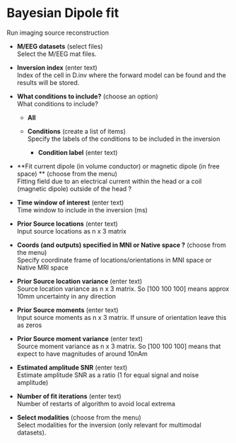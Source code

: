 # Bayesian Dipole fit  
Run imaging source reconstruction   

* **M/EEG datasets** (select files)  
Select the M/EEG mat files.   

* **Inversion index** (enter text)  
Index of the cell in D.inv where the forward model can be found and the results will be stored.   

* **What conditions to include?** (choose an option)  
What conditions to include?   

    * **All**   


    * **Conditions** (create a list of items)  
    Specify the labels of the conditions to be included in the inversion   

        * **Condition label** (enter text)  


* **Fit current dipole (in volume conductor) or magnetic dipole (in free space) ** (choose from the menu)  
Fitting field due to an electrical current within the head or a coil (magnetic dipole) outside of the head ?   

* **Time window of interest** (enter text)  
Time window to include in the inversion (ms)   

* **Prior Source locations** (enter text)  
Input source locations as n x 3 matrix   

* **Coords (and outputs) specified in MNI or Native space ?** (choose from the menu)  
Specify coordinate frame of locations/orientations in MNI space or Native MRI space   

* **Prior Source location variance** (enter text)  
Source location variance as n x 3 matrix. So [100 100 100] means approx 10mm uncertainty in any direction   

* **Prior Source moments** (enter text)  
Input source moments as n x 3 matrix. If unsure of orientation leave this as zeros   

* **Prior Source moment variance** (enter text)  
Source moment variance as n x 3 matrix. So [100 100 100] means that expect to have magnitudes of around 10nAm   

* **Estimated amplitude SNR** (enter text)  
Estimate amplitude SNR as a ratio (1 for equal signal and noise amplitude)   

* **Number of fit iterations** (enter text)  
Number of restarts of algorithm to avoid local extrema   

* **Select modalities** (choose from the menu)  
Select modalities for the inversion (only relevant for multimodal datasets).   
